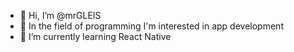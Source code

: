 - 👋 Hi, I’m @mrGLEIS
- 👀 In the field of programming I'm interested in app development
- 🌱 I’m currently learning React Native

<!---
mrGLEIS/mrGLEIS is a ✨ special ✨ repository because its `README.md` (this file) appears on your GitHub profile.
You can click the Preview link to take a look at your changes.
--->
